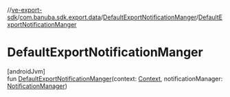 //[ve-export-sdk](../../../index.md)/[com.banuba.sdk.export.data](../index.md)/[DefaultExportNotificationManger](index.md)/[DefaultExportNotificationManger](-default-export-notification-manger.md)

# DefaultExportNotificationManger

[androidJvm]\
fun [DefaultExportNotificationManger](-default-export-notification-manger.md)(context: [Context](https://developer.android.com/reference/kotlin/android/content/Context.html), notificationManager: [NotificationManager](https://developer.android.com/reference/kotlin/android/app/NotificationManager.html))
